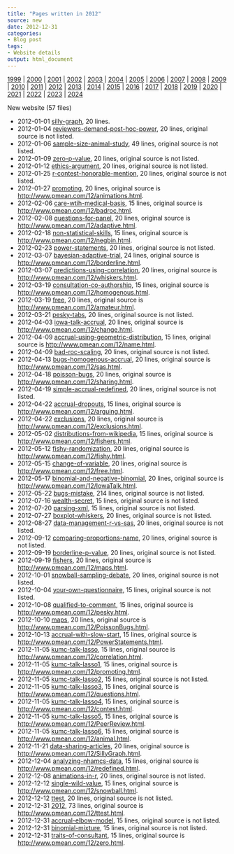 ```yaml
---
title: "Pages written in 2012"
source: new
date: 2012-12-31
categories:
- Blog post
tags:
- Website details
output: html_document
---
```

 
[1999](http://new.pmean.com/1999/) | [2000](http://new.pmean.com/2000/) | [2001](http://new.pmean.com/2001/) | [2002](http://new.pmean.com/2002/) | [2003](http://new.pmean.com/2003/) | [2004](http://new.pmean.com/2004/) | [2005](http://new.pmean.com/2005/) | [2006](http://new.pmean.com/2006/) | [2007](http://new.pmean.com/2007/) | [2008](http://new.pmean.com/2008/) | [2009](http://new.pmean.com/2009/) | [2010](http://new.pmean.com/2010/) | [2011](http://new.pmean.com/2011/) | [2012](http://new.pmean.com/2012/) | [2013](http://new.pmean.com/2013/) | [2014](http://new.pmean.com/2014/) | [2015](http://new.pmean.com/2015/) | [2016](http://new.pmean.com/2016/) | [2017](http://new.pmean.com/2017/) | [2018](http://new.pmean.com/2018/) | [2019](http://new.pmean.com/2019/) | [2020](http://new.pmean.com/2020/) | [2021](http://new.pmean.com/2021/) | [2022](http://new.pmean.com/2022/) | [2023](http://new.pmean.com/2023/) | [2024](http://new.pmean.com/2024/)
 
New website (57 files)
 
+ 2012-01-01 [silly-graph](http://new.pmean.com/silly-graph/),  20 lines.  
+ 2012-01-04 [reviewers-demand-post-hoc-power](http://new.pmean.com/reviewers-demand-post-hoc-power/),  20 lines, original source is not listed.  
+ 2012-01-06 [sample-size-animal-study](http://new.pmean.com/sample-size-animal-study/),  49 lines, original source is not listed.  
+ 2012-01-09 [zero-p-value](http://new.pmean.com/zero-p-value/),  20 lines, original source is not listed.  
+ 2012-01-12 [ethics-argument](http://new.pmean.com/ethics-argument/),  20 lines, original source is not listed.  
+ 2012-01-25 [r-contest-honorable-mention](http://new.pmean.com/r-contest-honorable-mention/),  20 lines, original source is not listed.  
+ 2012-01-27 [promoting](http://new.pmean.com/promoting/),  20 lines, original source is http://www.pmean.com/12/animations.html.  
+ 2012-02-06 [care-wtih-medical-basis](http://new.pmean.com/care-wtih-medical-basis/),  15 lines, original source is http://www.pmean.com/12/badroc.html.  
+ 2012-02-08 [questions-for-panel](http://new.pmean.com/questions-for-panel/),  20 lines, original source is http://www.pmean.com/12/adaptive.html.  
+ 2012-02-18 [non-statistical-skills](http://new.pmean.com/non-statistical-skills/),  15 lines, original source is http://www.pmean.com/12/negbin.html.  
+ 2012-02-23 [power-statements](http://new.pmean.com/power-statements/),  20 lines, original source is not listed.  
+ 2012-03-07 [bayesian-adaptive-trial](http://new.pmean.com/bayesian-adaptive-trial/),  24 lines, original source is http://www.pmean.com/12/borderline.html.  
+ 2012-03-07 [predictions-using-correlation](http://new.pmean.com/predictions-using-correlation/),  20 lines, original source is http://www.pmean.com/12/whiskers.html.  
+ 2012-03-19 [consultation-co-authorship](http://new.pmean.com/consultation-co-authorship/),  15 lines, original source is http://www.pmean.com/12/homogenous.html.  
+ 2012-03-19 [free](http://new.pmean.com/free/),  20 lines, original source is http://www.pmean.com/12/amateur.html.  
+ 2012-03-21 [pesky-tabs](http://new.pmean.com/pesky-tabs/),  20 lines, original source is not listed.  
+ 2012-04-03 [iowa-talk-accrual](http://new.pmean.com/iowa-talk-accrual/),  20 lines, original source is http://www.pmean.com/12/change.html.  
+ 2012-04-09 [accrual-using-geometric-distribution](http://new.pmean.com/accrual-using-geometric-distribution/),  15 lines, original source is http://www.pmean.com/12/name.html.  
+ 2012-04-09 [bad-roc-scaling](http://new.pmean.com/bad-roc-scaling/),  20 lines, original source is not listed.  
+ 2012-04-13 [bugs-homogenous-accrual](http://new.pmean.com/bugs-homogenous-accrual/),  20 lines, original source is http://www.pmean.com/12/sas.html.  
+ 2012-04-18 [poisson-bugs](http://new.pmean.com/poisson-bugs/),  20 lines, original source is http://www.pmean.com/12/sharing.html.  
+ 2012-04-19 [simple-accrual-redefined](http://new.pmean.com/simple-accrual-redefined/),  20 lines, original source is not listed.  
+ 2012-04-22 [accrual-dropouts](http://new.pmean.com/accrual-dropouts/),  15 lines, original source is http://www.pmean.com/12/arguing.html.  
+ 2012-04-22 [exclusions](http://new.pmean.com/exclusions/),  20 lines, original source is http://www.pmean.com/12/exclusions.html.  
+ 2012-05-02 [distributions-from-wikipedia](http://new.pmean.com/distributions-from-wikipedia/),  15 lines, original source is http://www.pmean.com/12/fishers.html.  
+ 2012-05-12 [fishy-randomization](http://new.pmean.com/fishy-randomization/),  20 lines, original source is http://www.pmean.com/12/fishy.html.  
+ 2012-05-15 [change-of-variable](http://new.pmean.com/change-of-variable/),  20 lines, original source is http://www.pmean.com/12/free.html.  
+ 2012-05-17 [binomial-and-negative-binomial](http://new.pmean.com/binomial-and-negative-binomial/),  20 lines, original source is http://www.pmean.com/12/IowaTalk.html.  
+ 2012-05-22 [bugs-mistake](http://new.pmean.com/bugs-mistake/),  214 lines, original source is not listed.  
+ 2012-07-16 [wealth-secret](http://new.pmean.com/wealth-secret/),  15 lines, original source is not listed.  
+ 2012-07-20 [parsing-xml](http://new.pmean.com/parsing-xml/),  15 lines, original source is not listed.  
+ 2012-07-27 [boxplot-whiskers](http://new.pmean.com/boxplot-whiskers/),  20 lines, original source is not listed.  
+ 2012-08-27 [data-management-r-vs-sas](http://new.pmean.com/data-management-r-vs-sas/),  20 lines, original source is not listed.  
+ 2012-09-12 [comparing-proportions-name](http://new.pmean.com/comparing-proportions-name/),  20 lines, original source is not listed.  
+ 2012-09-19 [borderline-p-value](http://new.pmean.com/borderline-p-value/),  20 lines, original source is not listed.  
+ 2012-09-19 [fishers](http://new.pmean.com/fishers/),  20 lines, original source is http://www.pmean.com/12/maps.html.  
+ 2012-10-01 [snowball-sampling-debate](http://new.pmean.com/snowball-sampling-debate/),  20 lines, original source is not listed.  
+ 2012-10-04 [your-own-questionnaire](http://new.pmean.com/your-own-questionnaire/),  15 lines, original source is not listed.  
+ 2012-10-08 [qualified-to-comment](http://new.pmean.com/qualified-to-comment/),  15 lines, original source is http://www.pmean.com/12/pesky.html.  
+ 2012-10-10 [maps](http://new.pmean.com/maps/),  20 lines, original source is http://www.pmean.com/12/PoissonBugs.html.  
+ 2012-10-13 [accrual-with-slow-start](http://new.pmean.com/accrual-with-slow-start/),  15 lines, original source is http://www.pmean.com/12/PowerStatements.html.  
+ 2012-11-05 [kumc-talk-lasso](http://new.pmean.com/kumc-talk-lasso/),  15 lines, original source is http://www.pmean.com/12/correlation.html.  
+ 2012-11-05 [kumc-talk-lasso1](http://new.pmean.com/kumc-talk-lasso1/),  15 lines, original source is http://www.pmean.com/12/promoting.html.  
+ 2012-11-05 [kumc-talk-lasso2](http://new.pmean.com/kumc-talk-lasso2/),  15 lines, original source is not listed.  
+ 2012-11-05 [kumc-talk-lasso3](http://new.pmean.com/kumc-talk-lasso3/),  15 lines, original source is http://www.pmean.com/12/questions.html.  
+ 2012-11-05 [kumc-talk-lasso4](http://new.pmean.com/kumc-talk-lasso4/),  15 lines, original source is http://www.pmean.com/12/contest.html.  
+ 2012-11-05 [kumc-talk-lasso5](http://new.pmean.com/kumc-talk-lasso5/),  15 lines, original source is http://www.pmean.com/12/PeerReview.html.  
+ 2012-11-05 [kumc-talk-lasso6](http://new.pmean.com/kumc-talk-lasso6/),  15 lines, original source is http://www.pmean.com/12/animal.html.  
+ 2012-11-21 [data-sharing-articles](http://new.pmean.com/data-sharing-articles/),  20 lines, original source is http://www.pmean.com/12/SillyGraph.html.  
+ 2012-12-04 [analyzing-nhamcs-data](http://new.pmean.com/analyzing-nhamcs-data/),  15 lines, original source is http://www.pmean.com/12/redefined.html.  
+ 2012-12-08 [animations-in-r](http://new.pmean.com/animations-in-r/),  20 lines, original source is not listed.  
+ 2012-12-12 [single-wild-value](http://new.pmean.com/single-wild-value/),  15 lines, original source is http://www.pmean.com/12/snowball.html.  
+ 2012-12-12 [ttest](http://new.pmean.com/ttest/),  20 lines, original source is not listed.  
+ 2012-12-31 [2012](http://new.pmean.com/2012/),  73 lines, original source is http://www.pmean.com/12/ttest.html.  
+ 2012-12-31 [accrual-elbow-model](http://new.pmean.com/accrual-elbow-model/),  15 lines, original source is not listed.  
+ 2012-12-31 [binomial-mixture](http://new.pmean.com/binomial-mixture/),  15 lines, original source is not listed.  
+ 2012-12-31 [traits-of-consultant](http://new.pmean.com/traits-of-consultant/),  15 lines, original source is http://www.pmean.com/12/zero.html.
 
